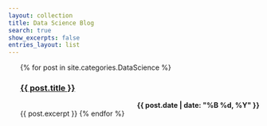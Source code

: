 ```yaml
---
layout: collection
title: Data Science Blog
search: true
show_excerpts: false
entries_layout: list
---
```


<ul>
  {% for post in site.categories.DataScience %}
    <li::marker {font-size: 1.5em;
          }>
      <h3 id="page-title" class="page-title p-name">
        <a href="{{ post.url }}">{{ post.title }}</a>
      </h3>
      <span class="entry-date" style="font-weight:bold;float:right"><time datetime="{{ post.date | date_to_xmlschema }}">{{ post.date | date: "%B %d, %Y" }}</time></span>
      <br>
      {{ post.excerpt }}
    </li>
  {% endfor %}
</ul>
